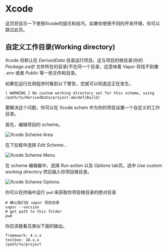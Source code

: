 # Xcode

这页将显示一下使用Xcode的提示和技巧。如果你使用不同的开发环境，你可以跳过此页。

## 自定义工作目录(Working directory)

Xcode 将默认在 _DerivedData_ 目录运行项目。这与项目的根目录(你的 _Package.swift_ 文件所在的目录)不在同一个目录，这意味着 Vapor 将找不到像 _.env_ 或者 _Public_ 等一些文件和目录。

如果在运行应用程序时看到以下警告，您就可以知道这正在发生。

```fish
[ WARNING ] No custom working directory set for this scheme, using /path/to/DerivedData/project-abcdef/Build/
```

要解决这个问题，你可以在 Xcode schem 中为你的项目设置一个自定义的工作目录。

首先，编辑项目的 scheme。

![Xcode Scheme Area](https://www.hualigs.cn/image/61b46a0c411c4.jpg)

在下拉框中选择 _Edit Scheme..._ 

![Xcode Scheme Menu](https://www.hualigs.cn/image/61b46a0ea3ea0.jpg)

在 scheme 编辑器中，选择 _Run_ action 以及 _Options_ tab页。选中 _Use custom working directory_ 然后输入你项目根目录。

![Xcode Scheme Options](https://www.hualigs.cn/image/61b46a0f8045d.jpg)

你可以在终端中运行 `pwd` 来获取你项目根目录的绝对目录

```fish
# 确认我们在 vapor 项目目录
vapor --version
# get path to this folder
pwd
```

你应该能看见类似下面的输出。

```
framework: 4.x.x
toolbox: 18.x.x
/path/to/project
```
